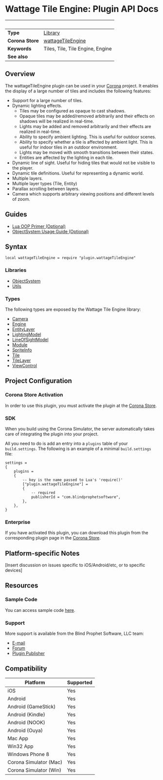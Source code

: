 # Wattage Tile Engine: Plugin API Docs

|                      | &nbsp;
| -------------------- | ---------------------------------------------------------------
| __Type__             | [Library](http://docs.coronalabs.com/api/type/Library.html)
| __Corona Store__     | [wattageTileEngine](http://store.coronalabs.com/plugin/wattageTileEngine)
| __Keywords__         | Tiles, Tile, Tile Engine, Engine
| __See also__         | 

## Overview

The wattageTileEngine plugin can be used in your
[Corona](https://coronalabs.com/products/corona-sdk/) project.  It enables
the display of a large number of tiles and includes the following features:

* Support for a large number of tiles.
* Dynamic lighting effects.
    * Tiles may be configured as opaque to cast shadows.
    * Opaque tiles may be added/removed arbitrarily and their effects
    on shadows will be realized in real-time.
    * Lights may be added and removed arbitrarily and their effects
    are realized in real-time.
    * Ability to specify ambient lighting.  This is useful for outdoor
    scenes.
    * Ability to specify whether a tile is affected by ambient light.
    This is useful for indoor tiles in an outdoor environment.
    * Lights may be moved with smooth transitions between their states.
    * Entities are affected by the lighting in each tile.
* Dynamic line of sight.  Useful for hiding tiles that would not be
visible to the player.
* Dynamic tile definitions.  Useful for representing a dynamic world.
* Multiple layers.
* Multiple layer types (Tile, Entity)
* Parallax scrolling between layers.
* Camera which supports arbitrary viewing positions and different levels
of zoom.

## Guides

* [Lua OOP Primer (Optional)](luaOopPrimer.markdown)
* [ObjectSystem Usage Guide (Optional)](objectSystem/usageGuide.markdown)

## Syntax

	local wattageTileEngine = require "plugin.wattageTileEngine"

### Libraries

* [ObjectSystem](objectSystem/lib_objectSystem.markdown)
* [Utils](utils/lib_utils.markdown)

### Types

The following types are exposed by the Wattage Tile Engine library:

* [Camera](camera/type_camera.markdown)
* [Engine](engine/type_engine.markdown)
* [EntityLayer](entityLayer/type_entityLayer.markdown)
* [LightingModel](lightingModel/type_lightingModel.markdown)
* [LineOfSightModel](lineOfSightModel/type_lineOfSightModel.markdown)
* [Module](module/type_module.markdown)
* [SpriteInfo](spriteInfo/type_spriteInfo.markdown)
* [Tile](tile/type_tile.markdown)
* [TileLayer](tileLayer/type_tileLayer.markdown)
* [ViewControl](viewControl/type_viewControl.markdown)


## Project Configuration

### Corona Store Activation

In order to use this plugin, you must activate the plugin at the [Corona Store](http://store.coronalabs.com/plugin/wattageTileEngine).


### SDK

When you build using the Corona Simulator, the server automatically takes care of integrating the plugin into your project. 

All you need to do is add an entry into a `plugins` table of your `build.settings`. The following is an example of a minimal `build.settings` file:

``````
settings =
{
	plugins =
	{
		-- key is the name passed to Lua's 'require()'
		["plugin.wattageTileEngine"] =
		{
			-- required
			publisherId = "com.blindprophetsoftware",
		},
	},		
}
``````

### Enterprise

If you have activated this plugin, you can download this plugin from the corresponding plugin page in the [Corona Store](http://store.coronalabs.com/plugin/wattageTileEngine).


## Platform-specific Notes

[Insert discussion on issues specific to iOS/Android/etc, or to specific devices]


## Resources

### Sample Code

You can access sample code [here](SAMPLE_CODE_URL).

### Support

More support is available from the Blind Prophet Software, LLC team:

* [E-mail](mailto://contact@blindprophetsoftware.com@http://www.blindprophetsoftware.com)
* [Forum](http://http://blindprophetsoftware.boards.net)
* [Plugin Publisher](http://http://www.blindprophetsoftware.com)


## Compatibility

| Platform                     | Supported
| ---------------------------- | ---------------------------- 
| iOS                          | Yes
| Android                      | Yes
| Android (GameStick)          | Yes
| Android (Kindle)             | Yes
| Android (NOOK)               | Yes
| Android (Ouya)               | Yes
| Mac App                      | Yes
| Win32 App                    | Yes
| Windows Phone 8              | Yes
| Corona Simulator (Mac)       | Yes
| Corona Simulator (Win)       | Yes

